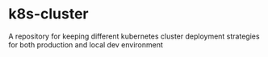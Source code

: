 # k8s-cluster
A repository for keeping different kubernetes cluster deployment strategies for both production and local dev environment
